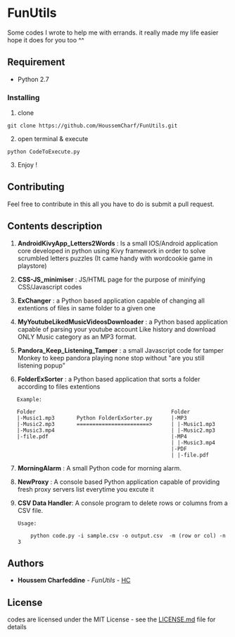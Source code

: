 # FunUtils

 Some codes I wrote to help me with errands. it really made my life easier hope it does for you too ^^

## Requirement

* Python 2.7


### Installing

1. clone

```
git clone https://github.com/HoussemCharf/FunUtils.git
```

2. open terminal & execute 
```
python CodeToExecute.py
```

3. Enjoy !


## Contributing

Feel free to contribute in this all you have to do is submit a pull request.

## Contents description
1. **AndroidKivyApp_Letters2Words** : Is a small IOS/Android application core developed in python using Kivy framework in order to solve scrumbled letters puzzles (It came handy with wordcookie game in playstore)

2. **CSS-JS_minimiser** : JS/HTML page for the purpose of minifying CSS/Javascript codes

3. **ExChanger** : a Python based application capable of changing all extentions of files in same folder to a given one

4. **MyYoutubeLikedMusicVideosDownloader** : a Python based application capable of parsing your youtube account Like history and download ONLY Music category as an MP3 format.

5. **Pandora_Keep_Listening_Tamper** : a small Javascript code for tamper Monkey to keep pandora playing none stop without "are you still listening popup"

6. **FolderExSorter** : a Python based application that sorts a folder according to files extentions 

```
   Example:
   
   Folder                                           Folder
   |-Music1.mp3       Python FolderExSorter.py      |-MP3
   |-Music2.mp3       =======================>      | |-Music1.mp3 
   |-Music3.mp4                                     | |-Music2.mp3
   |-file.pdf                                       |-MP4
                                                    | |-Music3.mp4
                                                    |-PDF
                                                    | |-file.pdf
```


7. **MorningAlarm** : A small Python code for morning alarm.
  
8. **NewProxy** : A console based Python application capable of providing fresh proxy servers list everytime you excute it

9. **CSV Data Handler**: A console program to delete rows or columns from a CSV file.
 
    ```
    Usage:
    
        python code.py -i sample.csv -o output.csv  -m (row or col) -n 3
    ```

  
## Authors

* **Houssem Charfeddine** - *FunUtils* - [HC](https://github.com/HoussemCharf)


## License

codes are licensed under the MIT License - see the [LICENSE.md](LICENSE) file for details

